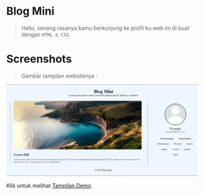 # Blog Mini
> Hallo, senang rasanya kamu berkunjung ke profil ku 
> web ini di buat dengan `HTML & CSS`

# Screenshots
> Gambar tampilan websitenya :

![BlogMini](./asset/screenshots/BlogMini.png)

Klik untuk melihat [Tampilan Demo](https://juandxyz.github.io/BlogMini/)

